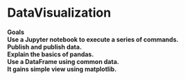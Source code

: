 # DataVisualization

<strong>Goals<strong> <br>
Use a Jupyter notebook to execute a series of commands.<br>
Publish and publish data.<br>
Explain the basics of pandas.<br>
Use a DataFrame using common data.<br>
It gains simple view using matplotlib.<br>
